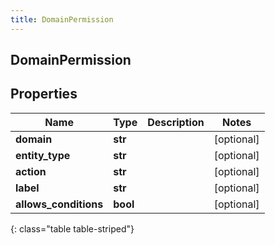 ```yaml
---
title: DomainPermission
---
```

## DomainPermission

## Properties

|Name | Type | Description | Notes|
|------------ | ------------- | ------------- | -------------|
| **domain** | **str** |  | [optional] |
| **entity_type** | **str** |  | [optional] |
| **action** | **str** |  | [optional] |
| **label** | **str** |  | [optional] |
| **allows_conditions** | **bool** |  | [optional] |
{: class="table table-striped"}


